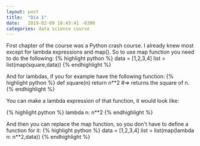 ```yaml
---
layout: post
title:  "Dia 1"
date:   2019-02-09 18:43:41 -0300
categories: data science course
---
```

First chapter of the course was a Python crash course. I already knew most except for lambda expressions and map().
So to use map function you need to do the following:
{% highlight python %}
data = [1,2,3,4]
list = list(map(square,data))
{% endhighlight %}

And for lambdas, if you for example have the following function:
{% highlight python %}
def square(n)
  return n**2
#=> returns the square of n.
{% endhighlight %}

You can make a lambda expression of that function, it would look like:

{% highlight python %}
lambda n: n**2
{% endhighlight %}

And then you can replace the map function, so you don't have to define a function for it:
{% highlight python %}
data = [1,2,3,4]
list = list(map(lambda n: n**2,data))
{% endhighlight %}
